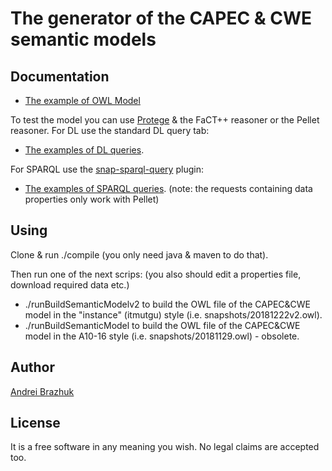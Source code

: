 

# The generator of the CAPEC & CWE semantic models

## Documentation
* [The example of OWL Model](snapshots/20181222v2.owl)

To test the model you can use [Protege](https://protege.stanford.edu/) & the FaCT++ reasoner or the Pellet reasoner. 
For DL use the standard DL query tab:
* [The examples of DL queries](doc/examples_of_DL_queries.pdf).

For SPARQL use the [snap-sparql-query](https://github.com/protegeproject/snap-sparql-query) plugin:
* [The examples of SPARQL queries](doc/examples_of_SPARQL_queries.pdf). (note: the requests containing data properties only work with Pellet)

## Using

Clone & run ./compile (you only need java & maven to do that).

Then run one of the next scrips:
(you also should edit a properties file, download required data etc.)

* ./runBuildSemanticModelv2 to build the OWL file of the CAPEC&CWE model in the "instance" (itmutgu) style (i.e. snapshots/20181222v2.owl).
* ./runBuildSemanticModel to build the OWL file of the CAPEC&CWE model in the A10-16 style (i.e. snapshots/20181129.owl) - obsolete.

## Author

[Andrei Brazhuk](https://scholar.google.com/citations?user=lxR8RLkAAAAJ&hl)

## License

It is a free software in any meaning you wish.
No legal claims are accepted too.